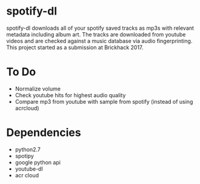 # spotify-dl
spotify-dl downloads all of your spotify saved tracks as mp3s with relevant metadata including album art. The tracks are downloaded from youtube videos and are checked against a music database via audio fingerprinting. This project started as a submission at Brickhack 2017.

# To Do
- Normalize volume
- Check youtube hits for highest audio quality
- Compare mp3 from youtube with sample from spotify (instead of using acrcloud)

# Dependencies
- python2.7
- spotipy
- google python api
- youtube-dl
- acr cloud
